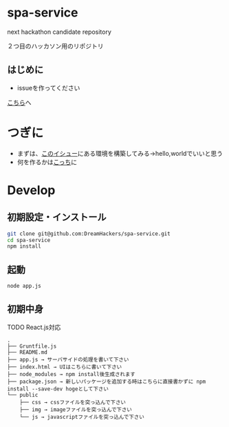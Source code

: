 # spa-service
next hackathon candidate repository

２つ目のハッカソン用のリポジトリ

## はじめに

* issueを作ってください

[こちら](https://github.com/springhackathon/spa-service/issues)へ

# つぎに
* まずは、[このイシュー](https://github.com/springhackathon/spa-service/issues/1)にある環境を構築してみる→hello,worldでいいと思う
* 何を作るかは[こっち](https://github.com/springhackathon/spa-service/issues/2)に

# Develop

## 初期設定・インストール
```.sh
git clone git@github.com:DreamHackers/spa-service.git
cd spa-service
npm install
```

## 起動
```.sh
node app.js
```

## 初期中身
TODO React.js対応
```
.
├── Gruntfile.js 
├── README.md
├── app.js → サーバサイドの処理を書いて下さい
├── index.html → UIはこちらに書いて下さい
├── node_modules → npm install後生成されます
├── package.json → 新しいパッケージを追加する時はこちらに直接書かずに npm install --save-dev hogeとして下さい
└── public
    ├── css → cssファイルを突っ込んで下さい
    ├── img → imageファイルを突っ込んで下さい
    └── js → javascriptファイルを突っ込んで下さい
```
